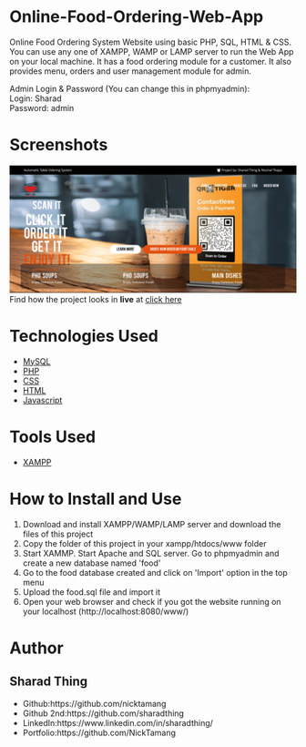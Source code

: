 # Online-Food-Ordering-Web-App
Online Food Ordering System Website using basic PHP, SQL, HTML & CSS. You can use any one of XAMPP, WAMP or LAMP server to run the Web App on your local machine. It has a food ordering module for a customer. It also provides menu, orders and user management module for admin.

Admin Login & Password (You can change this in phpmyadmin):<br/>
Login: Sharad <br>
Password: admin<br>

# Screenshots
<img src="https://github.com/NickTamang/ATOS-Automatic-table-odering-system-cart-payment-gateway-implementation-using-PHP-mysql/blob/main/images/index%20screenshot.png">
Find how the project looks in <b>live</b> at <a href="https://www.atos.com.ubersewa.com">click here</a>

# Technologies Used
<ul>
<a href="https://www.mysql.com/"><li>MySQL</a></li>
<a href="https://www.php.net/"><li>PHP</a></li>
<a href="https://www.w3.org/Style/CSS/Overview.en.html"><li>CSS</a></li>
<a href="https://www.w3.org/TR/html52/"><li>HTML</a></li>
<a href="https://www.javascript.com/"><li>Javascript</a></li>
</ul>

# Tools Used
<ul>
  <a href="https://www.apachefriends.org/"><li>XAMPP</a></li>
</ul>

# How to Install and Use
<ol>
<li>Download and install XAMPP/WAMP/LAMP server and download the files of this project</li>
<li>Copy the folder of this project in your xampp/htdocs/www folder</li>
<li>Start XAMMP. Start Apache and SQL server. Go to phpmyadmin and create a new database named 'food'</li>
<li>Go to the food database created and click on 'Import' option in the top menu</li>
<li>Upload the food.sql file and import it</li>
<li>Open your web browser and check if you got the website running on your localhost (http://localhost:8080/www/)</li>
</ol>

# Author
## Sharad Thing
<ul>
<li>Github:https://github.com/nicktamang</li>
<li>Github 2nd:https://github.com/sharadthing</li>
<li>LinkedIn:https://www.linkedin.com/in/sharadthing/</li>
<li>Portfolio:https://github.com/NickTamang</li>
</ul>
